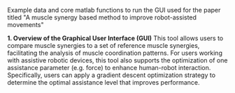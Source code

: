 Example data and core matlab functions to run the GUI used for the paper titled "A muscle synergy based method to improve robot-assisted movements"

**1. Overview of the Graphical User Interface (GUI)**
This tool allows users to compare muscle synergies to a set of reference muscle synergies, facilitating the analysis of muscle coordination patterns. For users working with assistive robotic devices, this tool also supports the optimization of one assistance parameter (e.g. force) to enhance human-robot interaction. Specifically, users can apply a gradient descent optimization strategy to determine the optimal assistance level that improves performance.

